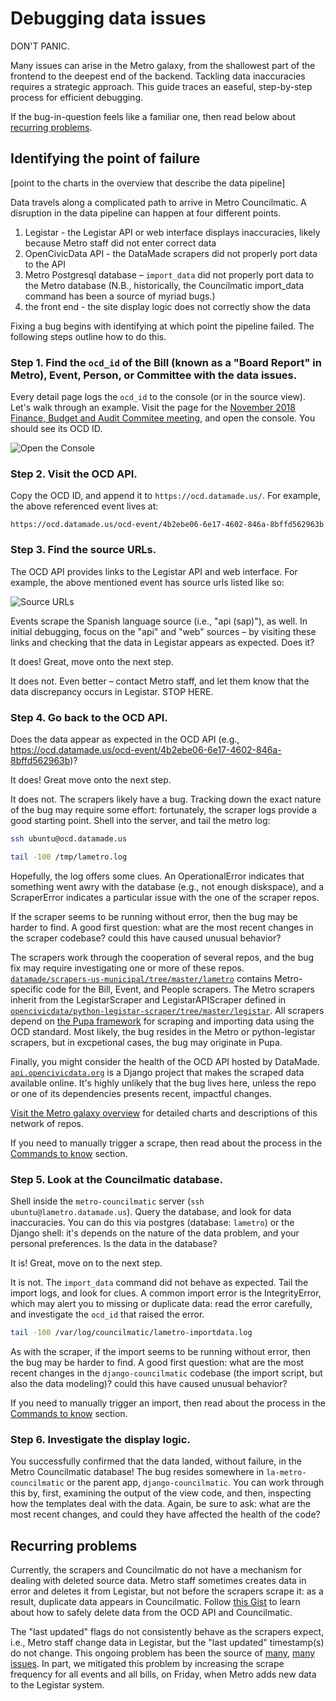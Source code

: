 # Debugging data issues

DON'T PANIC. 

Many issues can arise in the Metro galaxy, from the shallowest part of the frontend to the deepest end of the backend. Tackling data inaccuracies requires a strategic approach. This guide traces an easeful, step-by-step process for efficient debugging. 

If the bug-in-question feels like a familiar one, then read below about [recurring problems](#recurring-problems).

## Identifying the point of failure

[point to the charts in the overview that describe the data pipeline]

Data travels along a complicated path to arrive in Metro Councilmatic. A disruption in the data pipeline can happen at four different points. 

1. Legistar - the Legistar API or web interface displays inaccuracies, likely because Metro staff did not enter correct data 
2. OpenCivicData API - the DataMade scrapers did not properly port data to the API 
3. Metro Postgresql database – `import_data` did not properly port data to the Metro database (N.B., historically, the Councilmatic import_data command has been a source of myriad bugs.) 
4. the front end - the site display logic does not correctly show the data 

Fixing a bug begins with identifying at which point the pipeline failed. The following steps outline how to do this.

### Step 1. Find the `ocd_id` of the Bill (known as a "Board Report" in Metro), Event, Person, or Committee with the data issues. 

Every detail page logs the `ocd_id` to the console (or in the source view). Let's walk through an example. Visit the page for the [November 2018 Finance, Budget and Audit Commitee meeting](https://boardagendas.metro.net/event/finance-budget-and-audit-committee-8bffd562963b/), and open the console. You should see its OCD ID.

![Open the Console](https://github.com/datamade/la-metro-councilmatic/tree/master/lametro/static/images/wiki/open_console.png)

### Step 2. Visit the OCD API.

Copy the OCD ID, and append it to `https://ocd.datamade.us/`. For example, the above referenced event lives at:

```
https://ocd.datamade.us/ocd-event/4b2ebe06-6e17-4602-846a-8bffd562963b
```

### Step 3. Find the source URLs.

The OCD API provides links to the Legistar API and web interface. For example, the above mentioned event has source urls listed like so: 

![Source URLs](https://github.com/datamade/la-metro-councilmatic/tree/master/lametro/static/images/wiki/source_url.png)

Events scrape the Spanish language source (i.e., "api (sap)"), as well. In initial debugging, focus on the "api" and "web" sources – by visiting these links and checking that the data in Legistar appears as expected. Does it?

It does! Great, move onto the next step.

It does not. Even better – contact Metro staff, and let them know that the data discrepancy occurs in Legistar. STOP HERE.

### Step 4. Go back to the OCD API. 

Does the data appear as expected in the OCD API (e.g., https://ocd.datamade.us/ocd-event/4b2ebe06-6e17-4602-846a-8bffd562963b)?

It does! Great move onto the next step.

It does not. The scrapers likely have a bug. Tracking down the exact nature of the bug may require some effort: fortunately, the scraper logs provide a good starting point. Shell into the server, and tail the metro log: 

```bash
ssh ubuntu@ocd.datamade.us

tail -100 /tmp/lametro.log
```

Hopefully, the log offers some clues. An OperationalError indicates that something went awry with the database (e.g., not enough diskspace), and a ScraperError indicates a particular issue with the one of the scraper repos.

If the scraper seems to be running without error, then the bug may be harder to find. A good first question: what are the most recent changes in the scraper codebase? could this have caused unusual behavior? 

The scrapers work through the cooperation of several repos, and the bug fix may require investigating one or more of these repos. [`datamade/scrapers-us-municipal/tree/master/lametro`](https://github.com/datamade/scrapers-us-municipal/tree/master/lametro) contains Metro-specific code for the Bill, Event, and People scrapers. The Metro scrapers inherit from the LegistarScraper and LegistarAPIScraper defined in [`opencivicdata/python-legistar-scraper/tree/master/legistar`](https://github.com/opencivicdata/python-legistar-scraper/tree/master/legistar). All scrapers depend on [the Pupa framework](https://github.com/opencivicdata/pupa) for scraping and importing data using the OCD standard. Most likely, the bug resides in the Metro or python-legistar scrapers, but in excpetional cases, the bug may originate in Pupa.

Finally, you might consider the health of the OCD API hosted by DataMade. [`api.opencivicdata.org`](https://github.com/datamade/api.opencivicdata.org) is a Django project that makes the scraped data available online. It's highly unlikely that the bug lives here, unless the repo or one of its dependencies presents recent, impactful changes. 

[Visit the Metro galaxy overview](overview.md) for detailed charts and descriptions of this network of repos. 

If you need to manually trigger a scrape, then read about the process in the [Commands to know](commands.md) section.

### Step 5. Look at the Councilmatic database.

Shell inside the `metro-councilmatic` server (`ssh ubuntu@lametro.datamade.us`). Query the database, and look for data inaccuracies. You can do this via postgres (database: `lametro`) or the Django shell: it's depends on the nature of the data problem, and your personal preferences. Is the data in the database?

It is! Great, move on to the next step.

It is not. The `import_data` command did not behave as expected. Tail the import logs, and look for clues. A common import error is the IntegrityError, which may alert you to missing or duplicate data: read the error carefully, and investigate the `ocd_id` that raised the error. 

```bash
tail -100 /var/log/councilmatic/lametro-importdata.log
```  

As with the scraper, if the import seems to be running without error, then the bug may be harder to find. A good first question: what are the most recent changes in the `django-councilmatic` codebase (the import script, but also the data modeling)? could this have caused unusual behavior?

If you need to manually trigger an import, then read about the process in the [Commands to know](commands.md) section.

### Step 6. Investigate the display logic.

You successfully confirmed that the data landed, without failure, in the Metro Councilmatic database! The bug resides somewhere in `la-metro-councilmatic` or the parent app, `django-councilmatic`. You can work through this by, first, examining the output of the view code, and then, inspecting how the templates deal with the data. Again, be sure to ask: what are the most recent changes, and could they have affected the health of the code?

## Recurring problems

Currently, the scrapers and Councilmatic do not have a mechanism for dealing with deleted source data. Metro staff sometimes creates data in error and deletes it from Legistar, but not before the scrapers scrape it: as a result, duplicate data appears in Councilmatic. Follow [this Gist](https://gist.github.com/reginafcompton/2cb4d690c0253a22305929a334753959) to learn about how to safely delete data from the OCD API and Councilmatic.

The "last updated" flags do not consistently behave as the scrapers expect, i.e., Metro staff change data in Legistar, but the "last updated" timestamp(s) do not change. This ongoing problem has been the source of [many](https://github.com/datamade/la-metro-councilmatic/issues/328), [many](https://github.com/opencivicdata/scrapers-us-municipal/issues/239) [issues](https://github.com/opencivicdata/scrapers-us-municipal/issues/256). In part, we mitigated this problem by increasing the scrape frequency for all events and all bills, on Friday, when Metro adds new data to the Legistar system. 
